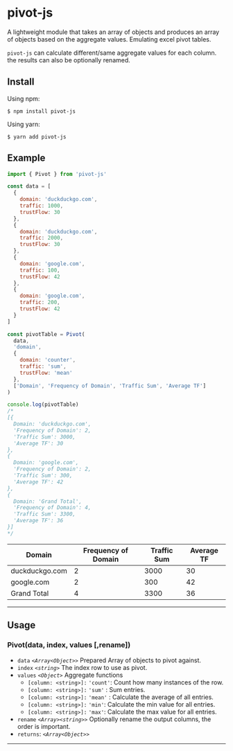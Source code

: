 # pivot-js

A lightweight module that takes an array of objects and produces an array of objects based on the aggregate values. Emulating excel pivot tables.

`pivot-js` can calculate different/same aggregate values for each column. the results can also be optionally renamed.

## Install

Using npm:

```console
$ npm install pivot-js
```

Using yarn:

```console
$ yarn add pivot-js
```

## Example

```js
import { Pivot } from 'pivot-js'

const data = [
  {
    domain: 'duckduckgo.com',
    traffic: 1000,
    trustFlow: 30
  },
  {
    domain: 'duckduckgo.com',
    traffic: 2000,
    trustFlow: 30
  },
  {
    domain: 'google.com',
    traffic: 100,
    trustFlow: 42
  },
  {
    domain: 'google.com',
    traffic: 200,
    trustFlow: 42
  }
]

const pivotTable = Pivot(
  data,
  'domain',
  {
    domain: 'counter',
    traffic: 'sum',
    trustFlow: 'mean'
  },
  ['Domain', 'Frequency of Domain', 'Traffic Sum', 'Average TF']
)

console.log(pivotTable)
/*
[{
  Domain: 'duckduckgo.com',
  'Frequency of Domain': 2,
  'Traffic Sum': 3000,
  'Average TF': 30
},
{
  Domain: 'google.com',
  'Frequency of Domain': 2,
  'Traffic Sum': 300,
  'Average TF': 42
},
{
  Domain: 'Grand Total',
  'Frequency of Domain': 4,
  'Traffic Sum': 3300,
  'Average TF': 36
}]
*/
```

| Domain         | Frequency of Domain | Traffic Sum | Average TF |
| -------------- | ------------------- | ----------- | ---------- |
| duckduckgo.com | 2                   | 3000        | 30         |
| google.com     | 2                   | 300         | 42         |
| Grand Total    | 4                   | 3300        | 36         |

---

## Usage

### Pivot(data, index, values [,rename])

* `data` *`<Array<Object>>`* Prepared Array of objects to pivot against.
* `index` *`<string>`* The index row to use as pivot.
* `values` *`<Object>`* Aggregate functions
  * `[column: <string>]:` `'count'`: Count how many instances of the row.
  * `[column: <string>]:` `'sum'` : Sum entries.
  * `[column: <string>]:` `'mean'` : Calculate the average of all entries.
  * `[column: <string>]:` `'min'`: Calculate the min value for all entries.
  * `[column: <string>]:` `'max'`: Calculate the max value for all entries.
* `rename` *`<Array><string>>`* Optionally rename the output columns, the order is important.
* `returns`: *`<Array<Object>>`*

---
